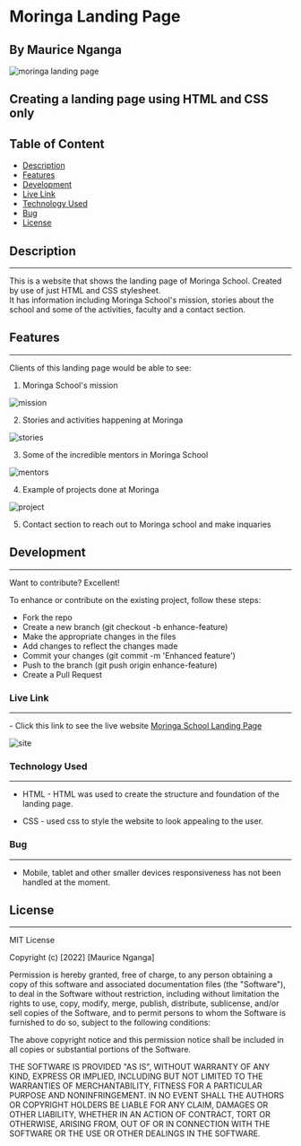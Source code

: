 # Moringa Landing Page

## By Maurice Nganga

![moringa landing page](./assets/img/Homepage%20Moringa.png)

## Creating a landing page using HTML and CSS only

## Table of Content

 - [Description](#description)
 - [Features](#features)
 - [Development](#development)
 - [Live Link](#live-link)
 - [Technology  Used](#technology-used)
 - [Bug](#bug)
 - [License](#license)
 

## Description

---
This is a website that shows the landing page of Moringa School. Created by use of just HTML and CSS stylesheet.  
It has information including Moringa School's mission, stories about the school and some of the activities, faculty and a contact section.  

## Features

---
Clients of this landing page would be able to see:  

1. Moringa School's mission

![mission](./assets/img/Homepage%20Moringa.png)

2. Stories and activities happening at Moringa

![stories](./assets/img/Stories%20moringa.png)

3. Some of the incredible mentors in Moringa School

![mentors](./assets/img/mentor%20moringa.png)

4. Example of projects done at Moringa

![project](./assets/img/project%20moringa.png)

5. Contact section to reach out to Moringa school and make inquaries

## Development

---
Want to contribute? Excellent!

To enhance or contribute on the existing project, follow these steps:

* Fork the repo
* Create a new branch (git checkout -b enhance-feature)
* Make the appropriate changes in the files
* Add changes to reflect the changes made
* Commit your changes (git commit -m 'Enhanced feature')
* Push to the branch (git push origin enhance-feature)
* Create a Pull Request

### Live Link

---

\- Click this link to see the live website [Moringa School Landing Page](https://moryno.github.io/moringa-landing-page)

![site](./assets/img/moringa%20landing%20page%20website.png)

### Technology Used

---

- HTML - HTML was used to create the structure and foundation of the landing page.  

- CSS - used css to style the website to look appealing to the user.

### Bug

---

- Mobile, tablet and other smaller devices responsiveness has not been handled at the moment.

## License

---

MIT License

Copyright (c) [2022] [Maurice Nganga]

Permission is hereby granted, free of charge, to any person obtaining a copy
of this software and associated documentation files (the "Software"), to deal
in the Software without restriction, including without limitation the rights
to use, copy, modify, merge, publish, distribute, sublicense, and/or sell
copies of the Software, and to permit persons to whom the Software is
furnished to do so, subject to the following conditions:

The above copyright notice and this permission notice shall be included in all
copies or substantial portions of the Software.

THE SOFTWARE IS PROVIDED "AS IS", WITHOUT WARRANTY OF ANY KIND, EXPRESS OR
IMPLIED, INCLUDING BUT NOT LIMITED TO THE WARRANTIES OF MERCHANTABILITY,
FITNESS FOR A PARTICULAR PURPOSE AND NONINFRINGEMENT. IN NO EVENT SHALL THE
AUTHORS OR COPYRIGHT HOLDERS BE LIABLE FOR ANY CLAIM, DAMAGES OR OTHER
LIABILITY, WHETHER IN AN ACTION OF CONTRACT, TORT OR OTHERWISE, ARISING FROM,
OUT OF OR IN CONNECTION WITH THE SOFTWARE OR THE USE OR OTHER DEALINGS IN THE
SOFTWARE.
